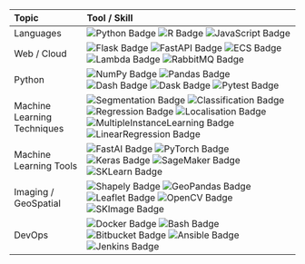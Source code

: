 Topic | Tool / Skill
:---|:---
Languages | ![Python Badge](https://img.shields.io/badge/-Python-3776AB?style=flat&logo=Python&logoColor=white) ![R Badge](https://img.shields.io/badge/-R-276DC3?style=flat&logo=r&logoColor=white) ![JavaScript Badge](https://img.shields.io/badge/-JavaScript-F7DF1E?style=flat&logo=javascript&logoColor=white)
Web / Cloud | ![Flask Badge](https://img.shields.io/badge/-Flask-F7DF1E?style=flat&logo=flask&logoColor=white) ![FastAPI Badge](https://img.shields.io/badge/-FastAPI-009688?style=flat&logo=fastapi&logoColor=white) ![ECS Badge](https://img.shields.io/badge/-ECS-ff9900?style=flat&logo=amazonaws&logoColor=white) ![Lambda Badge](https://img.shields.io/badge/-Lambda-146eb4?style=flat&logo=amazonaws&logoColor=white) ![RabbitMQ Badge](https://img.shields.io/badge/-RabbitMQ-FF6600?style=flat&logo=rabbitmq&logoColor=white)
Python | ![NumPy Badge](https://img.shields.io/badge/-NumPy-013243?style=flat&logo=numpy&logoColor=white) ![Pandas Badge](https://img.shields.io/badge/-Pandas-150458?style=flat&logo=pandas&logoColor=white) ![Dash Badge](https://img.shields.io/badge/-Dash-3F4F75?style=flat&logo=plotly&logoColor=white) ![Dask Badge](https://img.shields.io/badge/-Dask-c94832?style=flat&logo=python&logoColor=white) ![Pytest Badge](https://img.shields.io/badge/-Pytest-0A9EDC?style=flat&logo=pytest&logoColor=white)
Machine Learning Techniques | ![Segmentation Badge](https://img.shields.io/badge/-Segmentation-CFE0EA?style=flat&logo=pytorch&logoColor=white) ![Classification Badge](https://img.shields.io/badge/-Classification-01949A?style=flat&logo=pytorch&logoColor=white) ![Regression Badge](https://img.shields.io/badge/-Regression-004369?style=flat&logo=pytorch&logoColor=white) ![Localisation Badge](https://img.shields.io/badge/-Localisation-DB1F48?style=flat&logo=pytorch&logoColor=white) ![MultipleInstanceLearning Badge](https://img.shields.io/badge/-Localisation-578384?style=flat&logo=pytorch&logoColor=white) ![LinearRegression Badge](https://img.shields.io/badge/-LinearRegression-016367?style=flat&logo=scikitlearn&logoColor=white)
Machine Learning Tools | ![FastAI Badge](https://img.shields.io/badge/-FastAI-202020?style=flat&logo=pytorch&logoColor=white) ![PyTorch Badge](https://img.shields.io/badge/-PyTorch-EE4C2C?style=flat&logo=pytorch&logoColor=white) ![Keras Badge](https://img.shields.io/badge/-Keras-D00000?style=flat&logo=keras&logoColor=white) ![SageMaker Badge](https://img.shields.io/badge/-SageMaker-a469ff?style=flat&logo=amazonaws&logoColor=white) ![SKLearn Badge](https://img.shields.io/badge/-sklearn-F7931E?style=flat&logo=scikitlearn&logoColor=white)
Imaging / GeoSpatial | ![Shapely Badge](https://img.shields.io/badge/-Shapely-FBF608?style=flat&logo=python&logoColor=white) ![GeoPandas Badge](https://img.shields.io/badge/-GeoPandas-009c5d?style=flat&logo=pandas&logoColor=white) ![Leaflet Badge](https://img.shields.io/badge/-Leaflet-199900?style=flat&logo=leaflet&logoColor=white) ![OpenCV Badge](https://img.shields.io/badge/-OpenCV-5C3EE8?style=flat&logo=opencv&logoColor=white) ![SKImage Badge](https://img.shields.io/badge/-SKImage-92c756?style=flat&logo=scikitlearn&logoColor=white)
DevOps | ![Docker Badge](https://img.shields.io/badge/-Docker-2496ED?style=flat&logo=docker&logoColor=white) ![Bash Badge](https://img.shields.io/badge/-Bash-4EAA25?style=flat&logo=gnubash&logoColor=white) ![Bitbucket Badge](https://img.shields.io/badge/-Pipelines-0052CC?style=flat&logo=bitbucket&logoColor=white) ![Ansible Badge](https://img.shields.io/badge/-Ansible-EE0000?style=flat&logo=ansible&logoColor=white) ![Jenkins Badge](https://img.shields.io/badge/-Jenkins-D24939?style=flat&logo=jenkins&logoColor=white)
